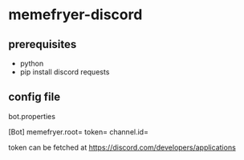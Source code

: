 # memefryer-discord

## prerequisites
* python
* pip install discord requests

## config file

bot.properties

[Bot]
memefryer.root=<app-root-url>
token=<discord-bot-token>
channel.id=<discord-channel-id>

token can be fetched at https://discord.com/developers/applications